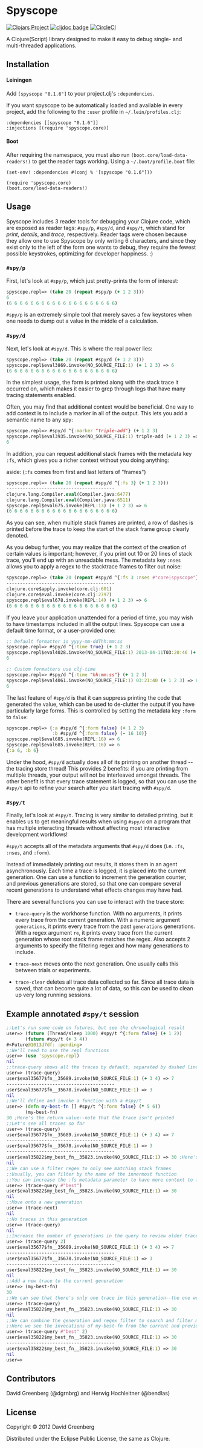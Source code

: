 # Spyscope

[![Clojars Project](https://img.shields.io/clojars/v/clj-commons/spyscope.svg)](https://clojars.org/clj-commons/spyscope)
[![cljdoc badge](https://cljdoc.org/badge/clj-commons/spyscope)](https://cljdoc.org/d/clj-commons/spyscope)
[![CircleCI](https://circleci.com/gh/clj-commons/spyscope.svg?style=svg)](https://circleci.com/gh/clj-commons/spyscope)

A Clojure(Script) library designed to make it easy to debug single- and multi-threaded applications.

## Installation


#### Leiningen

Add `[spyscope "0.1.6"]` to your project.clj's `:dependencies`.

If you want spyscope to be automatically loaded and available in every project,
add the following to the `:user` profile in `~/.lein/profiles.clj`:

    :dependencies [[spyscope "0.1.6"]]
    :injections [(require 'spyscope.core)]

#### Boot

After requiring the namespace, you must also run `(boot.core/load-data-readers!)` 
to get the reader tags working. Using a `~/.boot/profile.boot` file:

```
(set-env! :dependencies #(conj % '[spyscope "0.1.6"]))

(require 'spyscope.core)
(boot.core/load-data-readers!)
```

## Usage

Spyscope includes 3 reader tools for debugging your Clojure code, which are exposed as reader tags:
`#spy/p`, `#spy/d`, and `#spy/t`, which stand for *print*, *details*, and *trace*, respectively.
Reader tags were chosen because they allow one to use Spyscope by only writing 6 characters, and
since they exist only to the left of the form one wants to debug, they require the fewest possible
keystrokes, optimizing for developer happiness. :)

### `#spy/p`

First, let's look at `#spy/p`, which just pretty-prints the form of interest:

```clojure
spyscope.repl=> (take 20 (repeat #spy/p (+ 1 2 3)))
6
(6 6 6 6 6 6 6 6 6 6 6 6 6 6 6 6 6 6 6 6)
```

`#spy/p` is an extremely simple tool that merely saves a few keystores when
one needs to dump out a value in the middle of a calculation.

### `#spy/d`

Next, let's look at `#spy/d`. This is where the real power lies:

```clojure
spyscope.repl=> (take 20 (repeat #spy/d (+ 1 2 3)))
spyscope.repl$eval3869.invoke(NO_SOURCE_FILE:1) (+ 1 2 3) => 6
(6 6 6 6 6 6 6 6 6 6 6 6 6 6 6 6 6 6 6 6)
```

In the simplest usage, the form is printed along with the stack trace
it occurred on, which makes it easier to grep through logs that have
many tracing statements enabled.

Often, you may find that additional context would be beneficial.
One way to add context is to include a marker in all of the output.
This lets you add a semantic name to any spy:

```clojure
spyscope.repl=> #spy/d ^{:marker "triple-add"} (+ 1 2 3)
spyscope.repl$eval3935.invoke(NO_SOURCE_FILE:1) triple-add (+ 1 2 3) => 6
6
```

In addition, you can request additional stack frames with the
metadata key `:fs`, which gives you a richer context without you
doing anything:

aside: (`:fs` comes from first and last letters of "frames")

```clojure
spyscope.repl=> (take 20 (repeat #spy/d ^{:fs 3} (+ 1 2 3)))
----------------------------------------
clojure.lang.Compiler.eval(Compiler.java:6477)
clojure.lang.Compiler.eval(Compiler.java:6511)
spyscope.repl$eval675.invoke(REPL:13) (+ 1 2 3) => 6
(6 6 6 6 6 6 6 6 6 6 6 6 6 6 6 6 6 6 6 6)
```

As you can see, when multiple stack frames are printed, a row of dashes
is printed before the trace to keep the start of the stack frame group
clearly denoted.

As you debug further, you may realize that the context of the creation of
certain values is important; however, if you print out 10 or 20 lines of
stack trace, you'll end up with an unreadable mess. The metadata key `:nses`
allows you to apply a regex to the stacktrace frames to filter out noise:

```clojure
spyscope.repl=> (take 20 (repeat #spy/d ^{:fs 3 :nses #"core|spyscope"} (+ 1 2 3)))
----------------------------------------
clojure.core$apply.invoke(core.clj:601)
clojure.core$eval.invoke(core.clj:2797)
spyscope.repl$eval678.invoke(REPL:14) (+ 1 2 3) => 6
(6 6 6 6 6 6 6 6 6 6 6 6 6 6 6 6 6 6 6 6)
```

If you leave your application unattended for a period of time, you may
wish to have timestamps included in all the output lines. Spyscope can use
a default time format, or a user-provided one:

```clojure
;; Default formatter is yyyy-mm-ddThh:mm:ss
spyscope.repl=> #spy/d ^{:time true} (+ 1 2 3)
spyscope.repl$eval4028.invoke(NO_SOURCE_FILE:1) 2013-04-11T03:20:46 (+ 1 2 3) => 6
6
```

```clojure
;; Custom formatters use clj-time
spyscope.repl=> #spy/d ^{:time "hh:mm:ss"} (+ 1 2 3)
spyscope.repl$eval4061.invoke(NO_SOURCE_FILE:1) 03:21:40 (+ 1 2 3) => 6
6
```

The last feature of `#spy/d` is that it can suppress printing the code
that generated the value, which can be used to de-clutter the output
if you have particularly large forms. This is controlled by setting
the metadata key `:form` to `false`:

```clojure
spyscope.repl=> {:a #spy/d ^{:form false} (+ 1 2 3)
                 :b #spy/d ^{:form false} (- 16 10)}
spyscope.repl$eval685.invoke(REPL:16) => 6
spyscope.repl$eval685.invoke(REPL:16) => 6
{:a 6, :b 6}
```

Under the hood, `#spy/d` actually does all of its printing on another thread
--the tracing store thread! This provides 2 benefits: if you are printing
from multiple threads, your output will not be interleaved amongst threads. The
other benefit is that every trace statement is logged, so that you can use
the `#spy/t` api to refine your search after you start tracing with `#spy/d`.

### `#spy/t`

Finally, let's look at `#spy/t`. Tracing is very similar to detailed
printing, but it enables us to get meaningful results when using `#spy/d`
on a program that has multiple interacting threads without affecting
most interactive development workflows!

`#spy/t` accepts all of the metadata arguments that `#spy/d` does (i.e.
`:fs`, `:nses`, and `:form`).

Instead of immediately printing out results, it stores them in an
agent asynchronously. Each time a trace is logged, it is placed into
the current generation. One can use a function to increment the generation
counter, and previous generations are stored, so that one can compare
several recent generations to understand what effects changes may have had.

There are several functions you can use to interact with the trace store:

* `trace-query` is the workhorse function. With no arguments, it prints every
trace from the current generation. With a numeric argument `generations`,
it prints every trace from the past `generations` generations. With a
regex argument `re`, it prints every trace from the current generation whose
root stack frame matches the regex. Also accepts 2 arguments to specify the
filtering regex and how many generations to include.

* `trace-next` moves onto the next generation. One usually calls this between
trials or experiments.

* `trace-clear` deletes all trace data collected so far. Since all trace
data is saved, that can become quite a lot of data, so this can be used
to clean up very long running sessions.

## Example annotated `#spy/t` session

```clojure
;;Let's run some code on futures, but see the chronological result
user=> (future (Thread/sleep 1000) #spy/t ^{:form false} (+ 1 2))
       (future #spy/t (+ 3 4))
#<Future@1013d7df: :pending>
;;We'll need to use the repl functions
user=> (use 'spyscope.repl)
nil
;;trace-query shows all the traces by default, separated by dashed lines
user=> (trace-query)
user$eval35677$fn__35689.invoke(NO_SOURCE_FILE:1) (+ 3 4) => 7
----------------------------------------
user$eval35677$fn__35678.invoke(NO_SOURCE_FILE:1) => 3
nil
;;We'll define and invoke a function with a #spy/t
user=> (defn my-best-fn [] #spy/t ^{:form false} (* 5 6))
       (my-best-fn)
30 ;Here's the return value--note that the trace isn't printed
;;Let's see all traces so far 
user=> (trace-query)
user$eval35677$fn__35689.invoke(NO_SOURCE_FILE:1) (+ 3 4) => 7
----------------------------------------
user$eval35677$fn__35678.invoke(NO_SOURCE_FILE:1) => 3
----------------------------------------
user$eval35822$my_best_fn__35823.invoke(NO_SOURCE_FILE:1) => 30 ;Here's our new trace
nil
;;We can use a filter regex to only see matching stack frames 
;;Usually, you can filter by the name of the innermost function
;;You can increase the :fs metadata parameter to have more context to filter by
user=> (trace-query #"best")
user$eval35822$my_best_fn__35823.invoke(NO_SOURCE_FILE:1) => 30
nil
;;Move onto a new generation
user=> (trace-next)
nil
;;No traces in this generation
user=> (trace-query)
nil
;;Increase the number of generations in the query to review older traces
user=> (trace-query 2)
user$eval35677$fn__35689.invoke(NO_SOURCE_FILE:1) (+ 3 4) => 7
----------------------------------------
user$eval35677$fn__35678.invoke(NO_SOURCE_FILE:1) => 3
----------------------------------------
user$eval35822$my_best_fn__35823.invoke(NO_SOURCE_FILE:1) => 30
nil
;;Add a new trace to the current generation
user=> (my-best-fn)
30
;;We can see that there's only one trace in this generation--the one we just made
user=> (trace-query)
user$eval35822$my_best_fn__35823.invoke(NO_SOURCE_FILE:1) => 30
nil
;;We can combine the generation and regex filter to search and filter many generations
;;Here we see the invocations of my-best-fn from the current and previous generation
user=> (trace-query #"best" 2)
user$eval35822$my_best_fn__35823.invoke(NO_SOURCE_FILE:1) => 30
----------------------------------------
user$eval35822$my_best_fn__35823.invoke(NO_SOURCE_FILE:1) => 30
nil
user=> 
```

## Contributors

David Greenberg (@dgrnbrg) and Herwig Hochleitner (@bendlas)

## License

Copyright © 2012 David Greenberg

Distributed under the Eclipse Public License, the same as Clojure.
